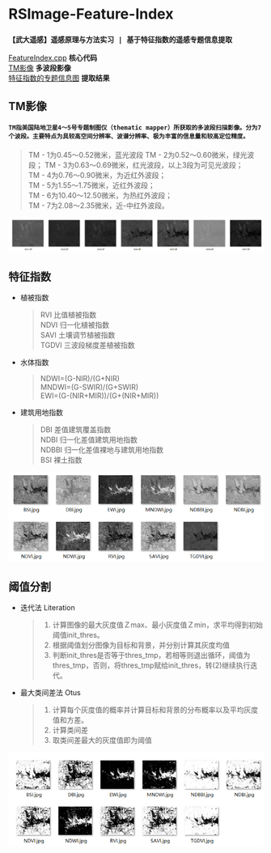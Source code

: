 # RSImage-Feature-Index
### `【武大遥感】遥感原理与方法实习 | 基于特征指数的遥感专题信息提取`
 [FeatureIndex.cpp](./FeatureIndex.cpp) **核心代码**  
 [TM影像](./TM影像) **多波段影像**  
 [特征指数的专题信息图](./特征指数的专题信息图) **提取结果**  

## TM影像  
#### `TM指美国陆地卫星4～5号专题制图仪（thematic mapper）所获取的多波段扫描影像。分为7个波段。主要特点为具较高空间分辨率、波谱分辨率、极为丰富的信息量和较高定位精度。`   
> TM - 1为0.45～0.52微米，蓝光波段
    TM - 2为0.52～0.60微米，绿光波段；
    TM - 3为0.63～0.69微米，红光波段，以上3段为可见光波段；  
    TM - 4为0.76～0.90微米，为近红外波段；  
    TM - 5为1.55～1.75微米，近红外波段；  
    TM - 6为10.40～12.50微米，为热红外波段；  
    TM - 7为2.08～2.35微米，近-中红外波段。
    
<!-- ![img](show/tm.png "TM") -->
<img src="show/tm.png" width="900">

## 特征指数
- 植被指数
    > RVI 比值植被指数   
    > NDVI 归一化植被指数  
    > SAVI 土壤调节植被指数   
    > TGDVI 三波段梯度差植被指数 
- 水体指数   
    > NDWI=(G-NIR)/(G+NIR)  
    > MNDWI=(G-SWIR)/(G+SWIR)  
    > EWI=(G-(NIR+MIR))/(G+(NIR+MIR))  
- 建筑用地指数  
    > DBI 差值建筑覆盖指数   
    > NDBI 归一化差值建筑用地指数  
    > NDBBI 归一化差值裸地与建筑用地指数  
    > BSI 裸土指数  

<!-- ![img](show/index.png "index") -->
<img src="show/index.png" width="800">

## 阈值分割
- 迭代法 Literation
  >1. 计算图像的最大灰度值Ｚmax、最小灰度值Ｚmin，求平均得到初始阈值init_thres。
  >2. 根据阈值划分图像为目标和背景，并分别计算其灰度均值
  >3. 判断init_thres是否等于thres_tmp，若相等则退出循环，阈值为thres_tmp，否则，将thres_tmp赋给init_thres，转(2)继续执行迭代。
- 最大类间差法 Otus
  >1. 计算每个灰度值的概率并计算目标和背景的分布概率以及平均灰度值和方差。
  >2. 计算类间差
  >3. 取类间差最大的灰度值即为阈值

<!-- ![img](show/thres.png "index") -->
<img src="show/thres.png" width="800">

